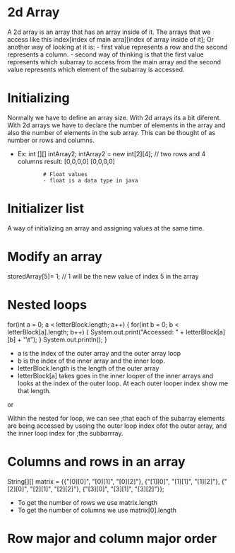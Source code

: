 # 2d Array
A 2d array is an array that has an array inside of it. The arrays that we access 
like this index[index of main arra][index of array inside of it];
Or another way of looking at it is:
    - first value represents a row and the second represents a column.
    - second way of thinking is that the first value represents which subarray to access from the main array and the second value represents which element of the subarray is accessed.

# Initializing
Normally we have to define an array size. With 2d arrays its a bit diferent. With 2d arrays we have to declare the number of elements in the array and also the number of elements in the sub array. This can be thought of as number or rows and columns.
- Ex: int [][] intArray2;
      intArray2 = new int[2][4]; // two rows and 4 columns
      result: [0,0,0,0]
              [0,0,0,0]

              # Float values
              - float is a data type in java
# Initializer list
A way of initializing an array and assigning values at the same time.

# Modify an array
storedArray[5]= 1; // 1 will be the new value of index 5 in the array 

# Nested loops
for(int a = 0; a < letterBlock.length; a++) {
    for(int b = 0; b < letterBlock[a].length; b++) {
        System.out.print("Accessed: " + letterBlock[a][b] + "\t");
    }
    System.out.println();
}

- a is the index of the outer array and the outer array loop
- b is the index of the inner array and the inner loop.
- letterBlock.length is the length of the outer array
- letterBlock[a] takes goes in the inner looper of the inner arrays and looks at the index of the outer loop. At each outer looper index show me that length.

or 

Within the nested for loop, we can see ;that each of the subarray elements are being accessed by useing the outer loop index ofot the outer array, and the inner loop index for ;the subbarrray.

# Columns and rows in an array
String[][] matrix = {{"[0][0]", "[0][1]", "[0][2]"}, 
                     {"[1][0]", "[1][1]", "[1][2]"},
                     {"[2][0]", "[2][1]", "[2][2]"},
                     {"[3][0]", "[3][1]", "[3][2]"}};
- To get the number of rows we use matrix.length
- To get the number of columns we use matrix[0].length

# Row major and column major order